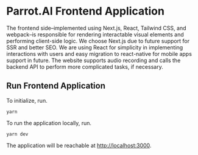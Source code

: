 # Parrot.AI Frontend Application

The frontend side–implemented using Next.js, React, Tailwind CSS, and webpack–is responsible for rendering interactable visual elements and performing client-side logic. We choose Next.js due to future support for SSR and better SEO. We are using React for simplicity in implementing interactions with users and easy migration to react-native for mobile apps support in future. The website supports audio recording and calls the backend API to perform more complicated tasks, if necessary.

## Run Frontend Application

To initialize, run.

```
yarn
```

To run the application locally, run.

```
yarn dev
```

The application will be reachable at [http://localhost:3000](http://localhost:3000).
